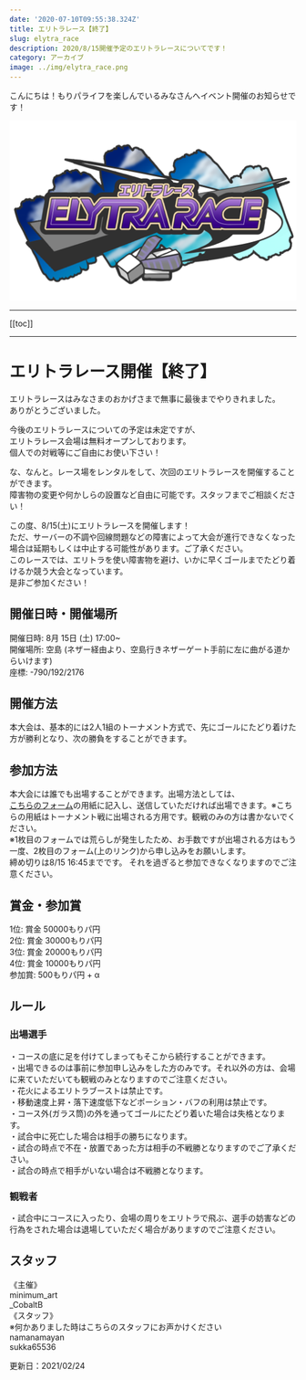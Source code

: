 ```yaml
---
date: '2020-07-10T09:55:38.324Z'
title: エリトラレース【終了】
slug: elytra_race
description: 2020/8/15開催予定のエリトラレースについてです！
category: アーカイブ
image: ../img/elytra_race.png
---
```

こんにちは！もりパライフを楽しんでいるみなさんへイベント開催のお知らせです！

![](/img/elytra_race.png)

---

[[toc]]

---

# エリトラレース開催【終了】
エリトラレースはみなさまのおかげさまで無事に最後までやりきれました。  
ありがとうございました。

今後のエリトラレースについての予定は未定ですが、  
エリトラレース会場は無料オープンしております。  
個人での対戦等にご自由にお使い下さい！

な、なんと。レース場をレンタルをして、次回のエリトラレースを開催することができます。  
障害物の変更や何かしらの設置など自由に可能です。スタッフまでご相談ください！

この度、8/15(土)にエリトラレースを開催します！  
ただ、サーバーの不調や回線問題などの障害によって大会が進行できなくなった場合は延期もしくは中止する可能性があります。ご了承ください。  
このレースでは、エリトラを使い障害物を避け、いかに早くゴールまでたどり着けるか競う大会となっています。  
是非ご参加ください！

## 開催日時・開催場所

開催日時: 8月 15日 (土) 17:00~  
開催場所: 空島 (ネザー経由より、空島行きネザーゲート手前に左に曲がる道からいけます)  
          座標: -790/192/2176

## 開催方法

本大会は、基本的には2人1組のトーナメント方式で、先にゴールにたどり着けた方が勝利となり、次の勝負をすることができます。

## 参加方法

本大会には誰でも出場することができます。出場方法としては、  
[こちらのフォーム](https://forms.gle/RqtfZ7sacLDAf7vb7)の用紙に記入し、送信していただければ出場できます。※こちらの用紙はトーナメント戦に出場される方用です。観戦のみの方は書かないでください。  
※1枚目のフォームでは荒らしが発生したため、お手数ですが出場される方はもう一度、2枚目のフォーム(上のリンク)から申し込みをお願いします。  
締め切りは8/15 16:45までです。 それを過ぎると参加できなくなりますのでご注意ください。

## 賞金・参加賞

1位: 賞金 50000もりパ円  
2位: 賞金 30000もりパ円  
3位: 賞金 20000もりパ円  
4位: 賞金 10000もりパ円  
参加賞: 500もりパ円 + α

## ルール
### 出場選手
・コースの底に足を付けてしまってもそこから続行することができます。  
・出場できるのは事前に参加申し込みをした方のみです。それ以外の方は、会場に来ていただいても観戦のみとなりますのでご注意ください。  
・花火によるエリトラブーストは禁止です。  
・移動速度上昇・落下速度低下などポーション・バフの利用は禁止です。  
・コース外(ガラス筒)の外を通ってゴールにたどり着いた場合は失格となります。  
・試合中に死亡した場合は相手の勝ちになります。  
・試合の時点で不在・放置であった方は相手の不戦勝となりますのでご了承ください。  
・試合の時点で相手がいない場合は不戦勝となります。

### 観戦者
・試合中にコースに入ったり、会場の周りをエリトラで飛ぶ、選手の妨害などの行為をされた場合は退場していただく場合がありますのでご注意ください。

## スタッフ
《主催》  
minimum_art  
_CobaltB  
《スタッフ》  
※何かありました時はこちらのスタッフにお声かけください  
namanamayan  
sukka65536


更新日：2021/02/24